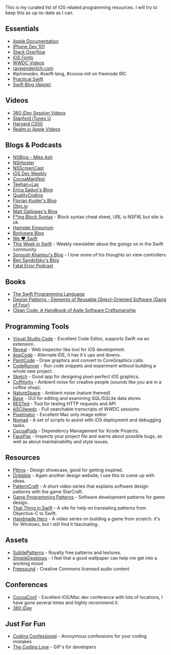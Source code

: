 <!--
Title: Resources
Page: true
Template: page
ShowDate: true
-->

This is my curated list of iOS related programming resources. I will try
to keep this as up-to-date as I can.

## Essentials

- [Apple Documentation](https://developer.apple.com/library/ios/navigation/)
- [iPhone Dev 101](http://www.idev101.com)
- [Stack Overflow](http://stackoverflow.com)
- [iOS Fonts](http://iosfonts.com)
- [WWDC Videos](https://developer.apple.com/wwdc/videos/)
- [raywenderlich.com](http://www.raywenderlich.com)
- \#iphonedev, \#swift-lang, \#cocoa-init on freenode IRC
- [Practical Swift](http://practicalswift.com)
- [Swift Blog (Apple)](https://developer.apple.com/swift/blog/)

## Videos

- [360 iDev Session Videos](http://360idev.com/session-videos/)
- [Stanford iTunes U](http://itunes.stanford.edu)
- [Harvard CS50](https://www.youtube.com/user/cs50tv)
- [Realm.io Apple Videos](https://realm.io/news/#apple)

## Blogs & Podcasts

- [NSBlog - Mike Ash](http://www.mikeash.com/pyblog/)
- [NSHipster](http://nshipster.com)
- [NSScreenCast](http://nsscreencast.com)
- [iOS Dev Weekly](http://iosdevweekly.com)
- [CocoaManifest](http://cocoamanifest.net)
- [Teehan+Lax](http://teehanlax.com)
- [Erica Sadun's Blog](http://ericasadun.com)
- [QualityCoding](http://qualitycoding.org)
- [Florian Kugler's Blog](http://floriankugler.com/blog)
- [Objc.io](http://www.objc.io)
- [Matt Galloway's Blog](http://www.galloway.me.uk)
- [F\*ing Block Syntax](http://fuckingblocksyntax.com) - Block syntax cheat sheet, URL is NSFW, but site is ok.
- [Hamster Emporium](http://sealiesoftware.com/blog/)
- [Borkware Blog](http://borkwarellc.wordpress.com)
- [We ❤ Swift](http://www.weheartswift.com)
- [This Week in Swift](https://swiftnews.curated.co) - Weekly newsletter about the goings on in the Swift community
- [Soroush Khanlou's Blog](http://khanlou.com) - I love some of his thoughts on view controllers
- [Ben Sandofsky's Blog](https://sandofsky.com)
- [Fatal Error Podcast](https://fatalerror.fm)

## Books

- [The Swift Programming Language](https://itunes.apple.com/us/book/swift-programming-language/id881256329?mt=11)
- [Design Patterns - Elements of Reusable Object-Oriented Software (Gang of Four)](http://www.amazon.com/Design-Patterns-Elements-Reusable-Object-Oriented/dp/0201633612)
- [Clean Code: A Handbook of Agile Software Craftsmanship](http://www.amazon.com/Clean-Code-Handbook-Software-Craftsmanship-ebook/dp/B001GSTOAM)

## Programming Tools

- [Visual Studio Code](https://code.visualstudio.com) - Excellent Code Editor, supports Swift via an extension.
- [Reveal](http://revealapp.com) - Web inspector like tool for iOS development.
- [AppCode](http://www.jetbrains.com/objc/) - Alternate IDE, it has it's ups and downs.
- [PaintCode](http://www.paintcodeapp.com) - Draw graphics and convert to CoreGraphics calls.
- [CodeRunner](http://www.krillapps.com/coderunner/) - Run code snippets and experiment without building a whole new project.
- [Sketch](http://www.bohemiancoding.com/sketch/) - Good app for designing pixel-perfect iOS graphics.
- [Coffitivity](http://www.coffitivity.com) - Ambient noise for creative people (sounds like you are in a coffee shop).
- [NatureSpace](http://www.naturespace.com) - Ambient noise (nature themed)
- [Base](http://itunes.apple.com/us/app/base/id402383384?mt=12&uo=4&partnerId=30&partnerId=30&siteID=5J6ygNnQgI4-5HaY_VomXqNP53BCNKKyTQ) - GUI for editing and examining SQL/SQLite data stores
- [RESTed](https://itunes.apple.com/us/app/rested/id421879749?mt=12&ign-mpt=uo%3D4) - Tool for testing HTTP requests and API
- [ASCIIwwdc](http://asciiwwdc.com) - Full searchable transcripts of WWDC sessions
- [Pixelmator](http://www.pixelmator.com) - Excellent Mac only image editor
- [Nomad](http://nomad-cli.com) - A set of scripts to assist with iOS deployment and debugging tasks.
- [CocoaPods](http://cocoapods.org) - Dependency Management for Xcode Projects.
- [FauxPas](http://fauxpasapp.com) - Inspects your project file and warns about possible bugs, as well as about maintainability and style issues.

## Resources

- [Pttrns](http://pttrns.com/) - Design showcase, good for getting inspired.
- [Dribbble](http://dribbble.com) - Again another design website, I use this to come up with ideas.
- [PatternCraft](https://www.youtube.com/playlist?list=PL8B19C3040F6381A2) - A short video series that explains software design patterns with the game StarCraft.
- [Game Programming Patterns](http://gameprogrammingpatterns.com) - Software development patterns for game design.
- [That Thing in Swift](http://thatthinginswift.com) - A site for help on translating patterns from Objective-C to Swift.
- [Handmade Hero](http://handmadehero.org) - A video series on building a game from scratch. it's for Windows, but I still find it fascinating.

## Assets

- [SubtlePatterns](http://subtlepatterns.com) - Royalty free patterns and textures.
- [SimpleDesktops](http://simpledesktops.com) - I feel that a good wallpaper can help me get into a working mood
- [Freesound](http://www.freesound.org) - Creative Commons licensed audio content

## Conferences

- [CocoaConf](http://cocoaconf.com) - Excellent iOS/Mac dev conference with lots of locations, I have gone several times and highly recommend it.
- [360 iDev](http://360idev.com)

## Just For Fun

- [Coding Confessional](http://www.codingconfessional.com) - Anonymous confessions for your coding mistakes
- [The Coding Love](http://thecodinglove.com) - GIF's for developers